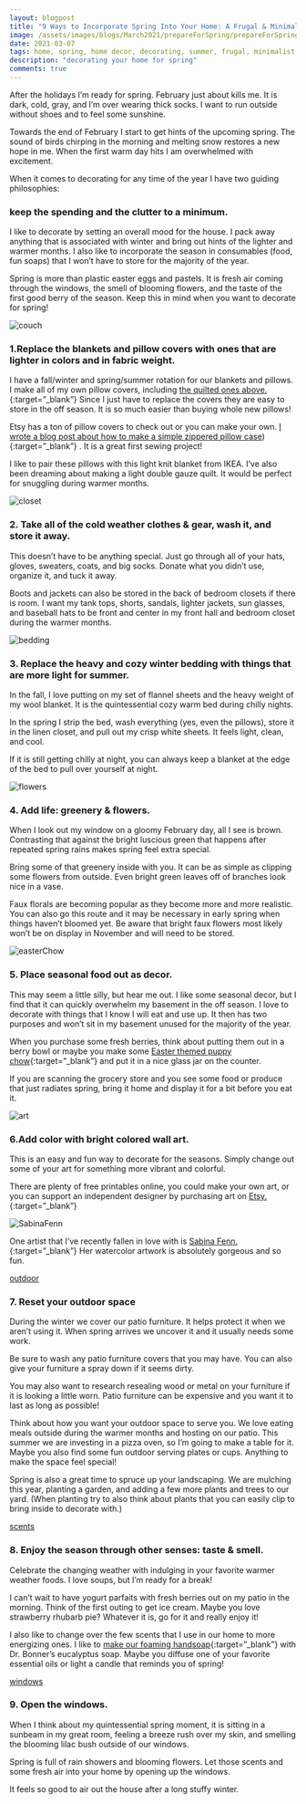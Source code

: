 ```yaml
---
layout: blogpost
title: "9 Ways to Incorporate Spring Into Your Home: A Frugal & Minimalist Approach"
image: /assets/images/blogs/March2021/prepareForSpring/prepareForSpringMain.jpg
date: 2021-03-07
tags: home, spring, home decor, decorating, summer, frugal, minimalist, easter, decor, 
description: "decorating your home for spring"
comments: true
---
```

After the holidays I’m ready for spring. February just about kills me. It is dark, cold, gray, and I’m over wearing thick socks. I want to run outside without shoes and to feel some sunshine.

Towards the end of February I start to get hints of the upcoming spring. The sound of birds chirping in the morning and melting snow restores a new hope in me. When the first warm day hits I am overwhelmed with excitement. 

When it comes to decorating for any time of the year I have two guiding philosophies: 

### keep the spending and the clutter to a minimum.

I like to decorate by setting an overall mood for the house. I pack away anything that is associated with winter and bring out hints of the lighter and warmer months. I also like to incorporate the season in consumables (food, fun soaps) that I won’t have to store for the majority of the year.

Spring is more than plastic easter eggs and pastels. It is fresh air coming through the windows, the smell of blooming flowers, and the taste of the first good berry of the season. Keep this in mind when you want to decorate for spring!

![couch](/assets/images/blogs/March2021/prepareForSpring/couch.jpg)

### 1.Replace the blankets and pillow covers with ones that are lighter in colors and in fabric weight. 

I have a fall/winter and spring/summer rotation for our blankets and pillows. I make all of my own pillow covers, including [the quilted ones above.](https://joyberrystudios.com/2021/03/05/ohioQuiltPillow.html){:target=”_blank”} 
Since I just have to replace the covers they are easy to store in the off season. It is so much easier than buying whole new pillows! 

Etsy has a ton of pillow covers to check out or you can make your own. [I wrote a blog post about how to make a simple zippered pillow case]()){:target=”_blank”} . It is a great first sewing project!

I like to pair these pillows with this light knit blanket from IKEA. I’ve also been dreaming about making a light double gauze quilt. It would be perfect for snuggling during warmer months.

![closet](/assets/images/blogs/March2021/prepareForSpring/)

### 2. Take all of the cold weather clothes & gear, wash it, and store it away.

This doesn’t have to be anything special. Just go through all of your hats, gloves, sweaters, coats, and big socks. Donate what you didn’t use, organize it, and tuck it away. 

Boots and jackets can also be stored in the back of bedroom closets if there is room. I want my tank tops, shorts, sandals, lighter jackets, sun glasses, and baseball hats to be front and center in my front hall and bedroom closet during the warmer months. 

![bedding](/assets/images/blogs/March2021/prepareForSpring/bedding.jpg)

### 3. Replace the heavy and cozy winter bedding with things that are more light for summer. 

In the fall, I love putting on my set of flannel sheets and the heavy weight of my wool blanket. It is the quintessential cozy warm bed during chilly nights. 

In the spring I strip the bed, wash everything (yes, even the pillows), store it in the linen closet, and pull out my crisp white sheets. It feels light, clean, and cool. 

If it is still getting chilly at night, you can always keep a blanket at the edge of the bed to pull over yourself at night.

![flowers](/assets/images/blogs/March2021/prepareForSpring/florals.jpg)

### 4. Add life: greenery & flowers.

When I look out my window on a gloomy February day, all I see is brown. Contrasting that against the bright luscious green that happens after repeated spring rains makes spring feel extra special.

Bring some of that greenery inside with you. It can be as simple as clipping some flowers from outside. Even bright green leaves off of branches look nice in a vase. 

Faux florals are becoming popular as they become more and more realistic. You can also go this route and it may be necessary in early spring when things haven’t bloomed yet. Be aware that bright faux flowers most likely won’t be on display in November and will need to be stored.

![easterChow](/assets/images/blogs/March2021/prepareForSpring/easterChow.jpg)

### 5. Place seasonal food out as decor.

This may seem a little silly, but hear me out. I like some seasonal decor, but I find that it can quickly overwhelm my basement in the off season. I love to decorate with things that I know I will eat and use up. It then has two purposes and won’t sit in my basement unused for the majority of the year.

When you purchase some fresh berries, think about putting them out in a berry bowl or maybe you make some [Easter themed puppy chow](https://typicallysimple.com/easter-bunny-chow/){:target=”_blank”}  and put it in a nice glass jar on the counter. 

If you are scanning the grocery store and you see some food or produce that just radiates spring, bring it home and display it for a bit before you eat it.

![art](/assets/images/blogs/March2021/prepareForSpring/artwork.jpg)

### 6.Add color with bright colored wall art.

This is an easy and fun way to decorate for the seasons. Simply change out some of your art for something more vibrant and colorful. 

There are plenty of free printables online, you could make your own art, or you can support an independent designer by purchasing art on [Etsy.](https://www.etsy.com/search?q=spring%20art%20printable&ref=auto-1){:target=”_blank”}  

![SabinaFenn](/assets/images/blogs/March2021/prepareForSpring/)

One artist that I’ve recently fallen in love with is [Sabina Fenn.](https://www.etsy.com/listing/757569205/kala-art-print-summer-girl-fashion-wall?ga_order=most_relevant&ga_search_type=all&ga_view_type=gallery&ga_search_query=sabina+fenn&ref=sr_gallery-1-34&organic_search_click=1){:target=”_blank”}  Her watercolor artwork is absolutely gorgeous and so fun. 

[outdoor](/assets/images/blogs/March2021/prepareForSpring/outside.jpg)

### 7. Reset your outdoor space

During the winter we cover our patio furniture. It helps protect it when we aren’t using it. When spring arrives we uncover it and it usually needs some work.

Be sure to wash any patio furniture covers that you may have. You can also give your furniture a spray down if it seems dirty. 

You may also want to research resealing wood or metal on your furniture if it is looking a little worn. Patio furniture can be expensive and you want it to last as long as possible!

Think about how you want your outdoor space to serve you. We love eating meals outside during the warmer months and hosting on our patio. This summer we are investing in a pizza oven, so I’m going to make a table for it. Maybe you also find some fun outdoor serving plates or cups. Anything to make the space feel special!

Spring is also a great time to spruce up your landscaping. We are mulching this year, planting a garden, and adding a few more plants and trees to our yard. (When planting try to also think about plants that you can easily clip to bring inside to decorate with.)



[scents](/assets/images/blogs/March2021/prepareForSpring/scents.jpg)

### 8. Enjoy the season through other senses: taste & smell.

Celebrate the changing weather with indulging in your favorite warmer weather foods. I love soups, but I’m ready for a break!

I can’t wait to have yogurt parfaits with fresh berries out on my patio in the morning. Think of the first outing to get ice cream. Maybe you love strawberry rhubarb pie? Whatever it is, go for it and really enjoy it!

I also like to change over the few scents that I use in our home to more energizing ones. I like to [make our foaming handsoap](https://joyberrystudios.com/2021/02/27/foamSoap.html){:target=”_blank”}  with Dr. Bonner’s eucalyptus soap. Maybe you diffuse one of your favorite essential oils or light a candle that reminds you of spring!

[windows](/assets/images/blogs/March2021/prepareForSpring/windows.jpg)

### 9. Open the windows.

When I think about my quintessential spring moment, it is sitting in a sunbeam in my great room, feeling a breeze rush over my skin, and smelling the blooming lilac bush outside of our windows. 

Spring is full of rain showers and blooming flowers. Let those scents and some fresh air into your home by opening up the windows. 

It feels so good to air out the house after a long stuffy winter. 

<br>
<br>
